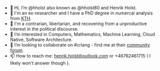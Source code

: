 - 👋 Hi, I’m @hholst also known as @hholst80 and Henrik Holst.
- 🎩 I'm an ex-researcher and I have a PhD degree in numercal analysis from [KTH](https://www.kth.se/en/).
- 🚫 I'm a contrarian, libertarian, and recovering from a unproductive interest in the political discourse.
- 👀 I’m interested in Computers, Mathematics, Machine Learning, Cloud Native, Software Architecture.
- 💞️ I’m looking to collaborate on #crlang - find me at their [community forum](https://forum.crystal-lang.org).
- 📫 How to reach me: henrik.holst@outlook.com or +46762461715 ( I likely won't answer though ).

<!---
hholst/hholst is a ✨ special ✨ repository because its `README.md` (this file) appears on your GitHub profile.
You can click the Preview link to take a look at your changes.
--->
